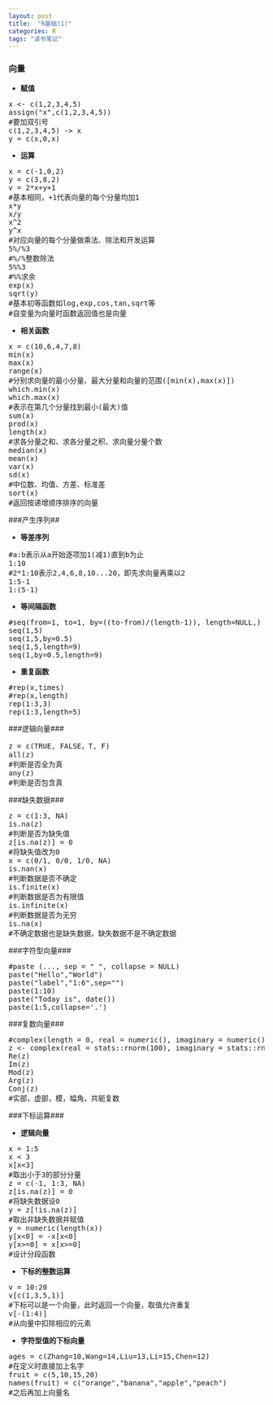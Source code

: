 ```yaml
---
layout: post
title:  "R基础(1)"
categories: R
tags: "读书笔记" 
---
```


### 向量 ###

- **赋值**
<pre>
x <- c(1,2,3,4,5)
assign("x",c(1,2,3,4,5))
#要加双引号
c(1,2,3,4,5) -> x
y = c(x,0,x)
</pre>
- **运算**
<pre>
x = c(-1,0,2)
y = c(3,8,2)
v = 2*x+y+1
#基本相同，+1代表向量的每个分量均加1
x*y
x/y
x^2
y^x
#对应向量的每个分量做乘法、除法和开发运算
5%/%3
#%/%整数除法
5%%3
#%%求余
exp(x)
sqrt(y)
#基本初等函数如log,exp,cos,tan,sqrt等
#自变量为向量时函数返回值也是向量
</pre>
- **相关函数**
<pre>
x = c(10,6,4,7,8)
min(x)
max(x)
range(x)
#分别求向量的最小分量、最大分量和向量的范围([min(x),max(x)])
which.min(x)
which.max(x)
#表示在第几个分量找到最小(最大)值
sum(x)
prod(x)
length(x)
#求各分量之和、求各分量之积、求向量分量个数
median(x)
mean(x)
var(x)
sd(x)
#中位数、均值、方差、标准差
sort(x)
#返回按递增顺序排序的向量
</pre>

###产生序列##

- **等差序列**
<pre>
#a:b表示从a开始逐项加1(减1)直到b为止
1:10
#2*1:10表示2,4,6,8,10...20，即先求向量再乘以2
1:5-1
1:(5-1)
</pre>
- **等间隔函数**
<pre>
#seq(from=1, to=1, by=((to-from)/(length-1)), length=NULL,)
seq(1,5)
seq(1,5,by=0.5)
seq(1,5,length=9)
seq(1,by=0.5,length=9)
</pre>
- **重复函数**
<pre>
#rep(x,times)
#rep(x,length)
rep(1:3,3)
rep(1:3,length=5)
</pre>

###逻辑向量###

<pre>
z = c(TRUE, FALSE，T, F)
all(z)
#判断是否全为真
any(z)
#判断是否包含真
</pre>

###缺失数据###

<pre>
z = c(1:3, NA)
is.na(z)
#判断是否为缺失值
z[is.na(z)] = 0
#将缺失值改为0
x = c(0/1, 0/0, 1/0, NA)
is.nan(x)
#判断数据是否不确定
is.finite(x)
#判断数据是否为有限值
is.infinite(x)
#判断数据是否为无穷
is.na(x)
#不确定数据也是缺失数据，缺失数据不是不确定数据
</pre>

###字符型向量###

<pre>
#paste (..., sep = " ", collapse = NULL)
paste("Hello","World")
paste("label","1:6",sep="")
paste(1:10)
paste("Today is", date())
paste(1:5,collapse='.')
</pre>

###复数向量###

<pre>
#complex(length = 0, real = numeric(), imaginary = numeric(), modulus = 1, argument = 0)
z <- complex(real = stats::rnorm(100), imaginary = stats::rnorm(100))
Re(z)
Im(z)
Mod(z)
Arg(z)
Conj(z)
#实部，虚部，模，幅角，共轭复数
</pre>

###下标运算###

- **逻辑向量**
<pre>
x = 1:5
x < 3
x[x<3]
#取出小于3的部分分量
z = c(-1, 1:3, NA)
z[is.na(z)] = 0
#将缺失数据设0
y = z[!is.na(z)]
#取出非缺失数据并赋值
y = numeric(length(x))
y[x<0] = -x[x<0]
y[x>=0] = x[x>=0]
#设计分段函数
</pre>

- **下标的整数运算**
<pre>
v = 10:20
v[c(1,3,5,1)]
#下标可以是一个向量，此时返回一个向量，取值允许重复
v[-(1:4)]
#从向量中扣除相应的元素
</pre>

- **字符型值的下标向量**
<pre>
ages = c(Zhang=10,Wang=14,Liu=13,Li=15,Chen=12)
#在定义时直接加上名字
fruit = c(5,10,15,20)
names(fruit) = c("orange","banana","apple","peach")
#之后再加上向量名
</pre>